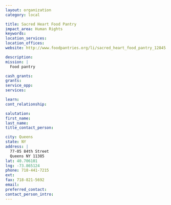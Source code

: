 ```yaml
---
layout: organization
category: local

title: Sacred Heart Food Pantry
impact_area: Human Rights
keywords: 
location_services: 
location_offices: 
website: http://www.foodpantries.org/li/sacred_heart_food_pantry_12845

description: 
mission: |
  Food pantry

cash_grants: 
grants: 
service_opp: 
services: 

learn: 
cont_relationship: 

salutation: 
first_name: 
last_name: 
title_contact_person: 

city: Queens
state: NY
address: |
  77-05 84th Street     
  Queens NY 11385
lat: 40.706101
lng: -73.865124
phone: 718-441-7215
ext: 
fax: 718-821-5692
email: 
preferred_contact: 
contact_person_intro: 
---
```

